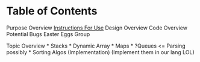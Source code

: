 # Table of Contents

Purpose Overview
[Instructions For Use](language_guide.md)
Design Overview
Code Overview
Potential Bugs
Easter Eggs
Group

Topic Overview
	* Stacks
	* Dynamic Array
	* Maps
	* ?Queues <= Parsing possibly
	* Sorting Algos (Implementation) (Implement them in our lang LOL)
